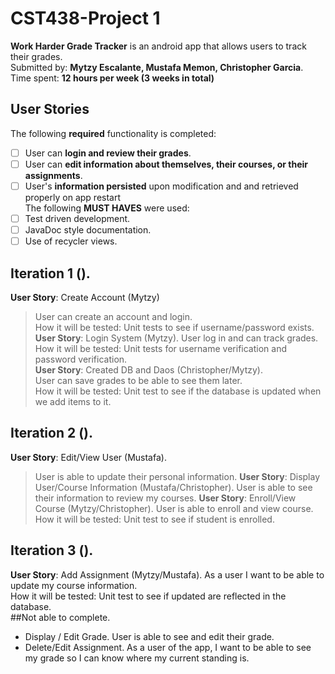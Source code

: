 # CST438-Project 1
**Work Harder Grade Tracker** is an android app that allows users to track their grades.  
Submitted by: **Mytzy Escalante, Mustafa Memon, Christopher Garcia**. 
Time spent: **12 hours per week (3 weeks in total)**   
## User Stories
The following **required** functionality is completed:  
* [ ] User can **login and review their grades**. 
* [ ] User can **edit information about themselves, their courses, or their assignments**. 
* [ ] User's **information persisted** upon modification and and retrieved properly on app restart    
The following **MUST HAVES** were used:  
* [ ] Test driven development. 
* [ ] JavaDoc style documentation. 
* [ ] Use of recycler views. 
## Iteration 1 (). 
**User Story**: Create Account (Mytzy)  
>User can create an account and login.  
>How it will be tested: Unit tests to see if username/password exists. 
**User Story**: Login System (Mytzy). 
>User log in and can track grades.  
>How it will be tested: Unit tests for username verification and password verification.   
**User Story**: Created DB and Daos (Christopher/Mytzy).  
>User can save grades to be able to see them later.  
>How it will be tested: Unit test to see if the database is updated when we add items to it.  
## Iteration 2 (). 
**User Story**: Edit/View User (Mustafa). 
>User is able to update their personal information. 
**User Story**: Display User/Course Information  (Mustafa/Christopher). 
>User is able to see their information to review my courses. 
**User Story**: Enroll/View Course  (Mytzy/Christopher). 
>User is able to enroll and view course.    
>How it will be tested: Unit test to see if student is enrolled. 
## Iteration 3 (). 
**User Story**:  Add Assignment (Mytzy/Mustafa). 
    As a user I want to be able to update my course information.  
    How it will be tested: Unit test to see if updated are reflected in the database.  
##Not able to complete. 
- Display / Edit Grade. 
    User is able to see and edit their grade.  
- Delete/Edit Assignment. 
    As a user of the app, I want to be able to see my grade so I can know where my current standing is.  
    
